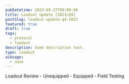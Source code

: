 ```yaml
---
pubDatetime: 2023-09-27T09:09:00
title: Loadout Update [2023/Q4]
postSlug: loadout-update-q4-2023
featured: true
draft: true
tags:
  - protocol
  - loadout
description: Some description text.
type: loadout
aiUsage:
  - none
---
```


Loadout Review - Unequipped - Equipped - Field Testing
